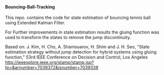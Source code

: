 #### Bouncing-Ball-Tracking
This repo. contains the code for state estimation of bouncing tennis ball using Extended Kalman Filter.

For Further improvements in state estimation results the gluing function was used to transform the states to remove the jump
discontinuity.

Based on:
J. Kim, H. Cho, A. Shamsuarov, H. Shim and J. H. Seo, "State estimation strategy without jump detection for hybrid systems using gluing function," 
53rd IEEE Conference on Decision and Control, Los Angeles
http://ieeexplore.ieee.org/stamp/stamp.jsp?tp=&arnumber=7039372&isnumber=7039338

